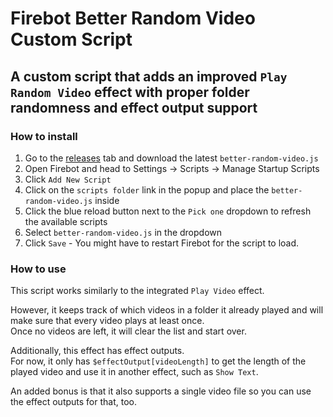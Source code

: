 # Firebot Better Random Video Custom Script

## A custom script that adds an improved `Play Random Video` effect with proper folder randomness and effect output support

### How to install
1. Go to the [releases](https://github.com/Lordmau5/firebot-script-better-random-video/releases/) tab and download the latest `better-random-video.js`
2. Open Firebot and head to Settings -> Scripts -> Manage Startup Scripts
3. Click `Add New Script`
4. Click on the `scripts folder` link in the popup and place the `better-random-video.js` inside
5. Click the blue reload button next to the `Pick one` dropdown to refresh the available scripts
6. Select `better-random-video.js` in the dropdown
7. Click `Save` - You might have to restart Firebot for the script to load.

### How to use
This script works similarly to the integrated `Play Video` effect.

However, it keeps track of which videos in a folder it already played and will make sure that every video plays at least once.  
Once no videos are left, it will clear the list and start over.

Additionally, this effect has effect outputs.  
For now, it only has `$effectOutput[videoLength]` to get the length of the played video and use it in another effect, such as `Show Text`.

An added bonus is that it also supports a single video file so you can use the effect outputs for that, too.